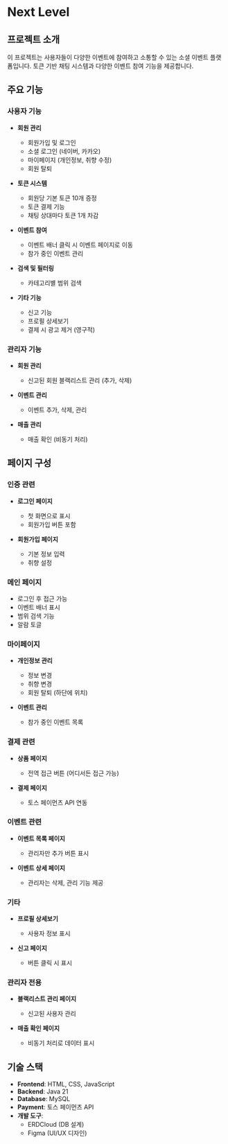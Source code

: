 # Next Level

## 프로젝트 소개
이 프로젝트는 사용자들이 다양한 이벤트에 참여하고 소통할 수 있는 소셜 이벤트 플랫폼입니다. 토큰 기반 채팅 시스템과 다양한 이벤트 참여 기능을 제공합니다.

## 주요 기능

### 사용자 기능
- **회원 관리**
  - 회원가입 및 로그인
  - 소셜 로그인 (네이버, 카카오)
  - 마이페이지 (개인정보, 취향 수정)
  - 회원 탈퇴

- **토큰 시스템**
  - 회원당 기본 토큰 10개 증정
  - 토큰 결제 기능
  - 채팅 상대마다 토큰 1개 차감

- **이벤트 참여**
  - 이벤트 배너 클릭 시 이벤트 페이지로 이동
  - 참가 중인 이벤트 관리

- **검색 및 필터링**
  - 카테고리별 범위 검색

- **기타 기능**
  - 신고 기능
  - 프로필 상세보기
  - 결제 시 광고 제거 (영구적)

### 관리자 기능
- **회원 관리**
  - 신고된 회원 블랙리스트 관리 (추가, 삭제)

- **이벤트 관리**
  - 이벤트 추가, 삭제, 관리

- **매출 관리**
  - 매출 확인 (비동기 처리)

## 페이지 구성

### 인증 관련
- **로그인 페이지**
  - 첫 화면으로 표시
  - 회원가입 버튼 포함

- **회원가입 페이지**
  - 기본 정보 입력
  - 취향 설정

### 메인 페이지
- 로그인 후 접근 가능
- 이벤트 배너 표시
- 범위 검색 기능
- 알람 토글

### 마이페이지
- **개인정보 관리**
  - 정보 변경
  - 취향 변경
  - 회원 탈퇴 (하단에 위치)

- **이벤트 관리**
  - 참가 중인 이벤트 목록

### 결제 관련
- **상품 페이지**
  - 전역 접근 버튼 (어디서든 접근 가능)

- **결제 페이지**
  - 토스 페이먼츠 API 연동

### 이벤트 관련
- **이벤트 목록 페이지**
  - 관리자만 추가 버튼 표시

- **이벤트 상세 페이지**
  - 관리자는 삭제, 관리 기능 제공

### 기타
- **프로필 상세보기**
  - 사용자 정보 표시

- **신고 페이지**
  - 버튼 클릭 시 표시

### 관리자 전용
- **블랙리스트 관리 페이지**
  - 신고된 사용자 관리

- **매출 확인 페이지**
  - 비동기 처리로 데이터 표시

## 기술 스택
- **Frontend**: HTML, CSS, JavaScript
- **Backend**: Java 21
- **Database**: MySQL
- **Payment**: 토스 페이먼츠 API
- **개발 도구**:
  - ERDCloud (DB 설계)
  - Figma (UI/UX 디자인)
